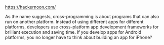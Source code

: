 https://hackernoon.com/

As the name suggests, cross-programming is about programs that can also run on another platform. Instead of using different apps for different platforms, developers use cross-platform app development frameworks for brilliant execution and saving time. If you develop apps for Android platforms, you no longer have to think about building an app for iPhone?
